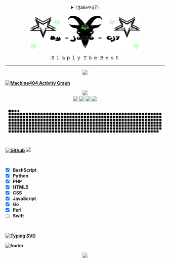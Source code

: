<!--
♤♡◇♧♤♡◇♧♤♡◇♧♤♡◇♧♤♡◇♧♤♡◇♧♤♡◇♧♤♡◇♧♤♡◇♧

𝙸𝙼𝙿𝙾𝚁𝚃𝙰𝙽𝚃𝙴 !!!

𝙳𝙴𝙹𝙰 𝙳𝙴 𝙲𝙾𝙿𝙸𝙰𝚁𝙼𝙴 𝙷𝙰𝚂𝚃𝙰 𝙴𝙻 𝚁𝙴𝙰𝙳𝙼𝙴.𝚖𝚍 𝙸𝙽𝙼𝚄𝙽𝙳𝙾 𝙰𝙽𝙸𝙼𝙰𝙻 !!!
𝙱𝙰𝚂𝚄𝚁𝙰𝚂 𝙲𝙾𝙼𝙾 𝚃𝚄 𝙽𝙾 𝙳𝙴𝙱𝙴𝚁𝙸𝙰𝙽 𝙴𝚇𝙸𝚂𝚃𝙸𝚁 𝚁𝙰𝚃𝙰 𝙸𝙽𝙼𝚄𝙽𝙳𝙰 !!!
𝚂𝙴 𝙾𝚁𝙸𝙶𝙸𝙽𝙰𝙻 𝚈 𝙳𝙴𝙹𝙰 𝙳𝙴 𝚁𝙾𝙱𝙰𝚁 𝚂𝙲𝚁𝙸𝙿𝚃𝚂 𝚈 𝙴𝚂𝚃𝙸𝙻𝙾𝚂 𝙰 𝙾𝚃𝚁𝙾𝚂 !!!

♤♡◇♧♤♡◇♧♤♡◇♧♤♡◇♧♤♡◇♧♤♡◇♧♤♡◇♧♤♡◇♧♤♡◇♧
-->

<details align="center">
<summary>  ⸸𝕵𝖚𝖑𝖎𝖔𖤐𝖈𝖏7⸸</summary>
<p align="left"><strong><samp>「</samp><strong></p>
<samp>Julio★Cj7 es mi proyecto privado<br>y personal,
así que puedes mirar pero no copiar inmundo animal xD<br><br>
<p align="right"><strong><samp>」</samp></strong></p>
</details>

<p align="center"><img src="https://github.com/Juliocj7/Juliocj7/blob/main/InicioCj72.gif" width="350" height="110"/> </p>

<p align="center">
𝚂 &nbsp;𝚒 &nbsp;𝚖 &nbsp;𝚙 &nbsp;𝚕 &nbsp;𝚢 &nbsp&nbsp;𝚃 &nbsp;𝚑 &nbsp;𝚎 &nbsp;&nbsp;𝙱 &nbsp;𝚎 &nbsp;𝚜 &nbsp;𝚝

---
<p align=center> <img src=https://komarev.com/ghpvc/?username=Juliocj7&color=FF0000&style=plastic /> </p>

<a href="https://github.com/Ashutosh00710/github-readme-activity-graph"><img alt="Machine404 Activity Graph" src="https://activity-graph.herokuapp.com/graph?username=Juliocj7&bg_color=111111&color=ffffff&line=525252&point=ff0000&hide_border=true" /></a>

<!--[![Github stats](https://github-readme-stats.vercel.app/api?username=Juliocj7&show_icons=true&theme=dark&locale=es&hide_border=true&icon_color=31ff0d&title_color=969696&bg_color=101010&include_all_commits=true)](https://github.com/Zachpocalypse/github-readme-stats)-->

<p align="center">
<a href="https://github.com/Zachpocalypse/github-readme-stats"><img src="https://github-readme-stats.vercel.app/api?username=Juliocj7&show_icons=true&theme=dark&locale=es&hide_border=true&icon_color=31ff0d&title_color=969696&bg_color=101010&include_all_commits=true"></a>
<br>
<a href="https://github.com/Juliocj7/UtilsCj7"><img src="https://github-readme-stats.vercel.app/api/pin/?username=Juliocj7&repo=UtilsCj7&show_icons=true&theme=dark&locale=es&hide_border=true&icon_color=31ff0d&title_color=969696&bg_color=101010"></a>
<a href="https://github.com/Juliocj7/DarkPhishCj7"><img src="https://github-readme-stats.vercel.app/api/pin/?username=Juliocj7&repo=DarkPhishCj7&show_icons=true&theme=dark&locale=es&hide_border=true&icon_color=31ff0d&title_color=969696&bg_color=101010"></a>
<a href="https://github.com/Juliocj7/CriptoCj7"><img src="https://github-readme-stats.vercel.app/api/pin/?username=Juliocj7&repo=CriptoCj7&show_icons=true&theme=dark&locale=es&hide_border=true&icon_color=31ff0d&title_color=969696&bg_color=101010"></a>
<a href="https://github.com/Juliocj7/MsfCj7"><img src="https://github-readme-stats.vercel.app/api/pin/?username=Juliocj7&repo=MsfCj7&show_icons=true&theme=dark&locale=es&hide_border=true&icon_color=31ff0d&title_color=969696&bg_color=101010"></a>
</p>

![Snake animation](https://github.com/Juliocj7/Juliocj7/blob/main/snake.svg)

[![Github](https://img.shields.io/badge/-Github-181717?style=for-the-badge&logo=Github&logoColor=black&color=FF0000)](https://github.com/Juliocj7)
![](https://estruyf-github.azurewebsites.net/api/VisitorHit?user=Juliocj7&repo=github-visitors-badge&countColorcountColor&countColor=%23211F18)

<img src="https://camo.githubusercontent.com/82291b0fe831bfc6781e07fc5090cbd0a8b912bb8b8d4fec0696c881834f81ac/68747470733a2f2f70726f626f742e6d656469612f394575424971676170492e676966" width="800" height="3">

* [x] BashScript
* [x] Python 
* [x] PHP
* [x] HTML5
* [x] CSS
* [x] JavaScript
* [x] Go
* [x] Perl
* [ ] Swift

<img src="https://camo.githubusercontent.com/82291b0fe831bfc6781e07fc5090cbd0a8b912bb8b8d4fec0696c881834f81ac/68747470733a2f2f70726f626f742e6d656469612f394575424971676170492e676966" width="800" height="3">

<!--[![Typing SVG](http://readme-typing-svg.herokuapp.com?color=ff0000&size=36&multiline=true&width=970&height=300&lines=Estado+actual:+En+busca+de+mi+paz+interior+xD)](https://git.io/typing-svg)-->

[![Typing SVG](https://readme-typing-svg.herokuapp.com?color=000000&lines=Simplemente+soy+el+mejor+xD;Simply+The+Best;Julio+Cj7)](https://git.io/typing-svg)

![footer](https://capsule-render.vercel.app/api?type=wave&color=101010&height=150&section=footer)

<p align="center"><a href="https://www.buymeacoffee.com/juliocj766Z"><img src="https://img.buymeacoffee.com/button-api/?text=Buy me a Coffe&emoji=&slug=Juliocj7&button_colour=2ff22c&font_colour=000000&font_family=Cookie&outline_colour=000000&coffee_colour=ffffff"></a></p>
